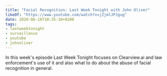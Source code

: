 ```yaml
---
title: "Facial Recognition: Last Week Tonight with John Oliver"
likeOf: "https://www.youtube.com/watch?v=jZjmlJPJgug"
date: 2020-06-16T10:35:10+0200
tags:
- lastweektonight
- surveillance
- youtube
- johnoliver
---
```

In this week's episode Last Week Tonight focuses on Clearview.ai and law enforcement's use of it and also what to do about the abuse of facial recognition in general.